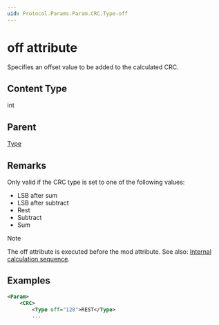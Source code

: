 ```yaml
---
uid: Protocol.Params.Param.CRC.Type-off
---
```


# off attribute

Specifies an offset value to be added to the calculated CRC.

## Content Type

int

## Parent

[Type](xref:Protocol.Params.Param.CRC.Type)

## Remarks

Only valid if the CRC type is set to one of the following values:

- LSB after sum
- LSB after subtract
- Rest
- Subtract
- Sum

> [!NOTE]
> The off attribute is executed before the mod attribute. See also: [Internal calculation sequence](xref:Protocol.Params.Param.CRC.Type#internal-calculation-sequence).

## Examples

```xml
<Param>
	<CRC>
		<Type off="128">REST</Type>
        ...
```
